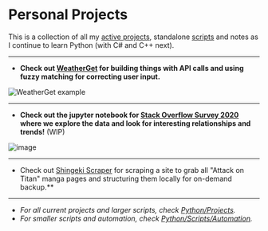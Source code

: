 # Personal Projects
This is a collection of all my [active projects](https://github.com/yayorbitgum/Personal/tree/master/Python/Projects), standalone [scripts](https://github.com/yayorbitgum/Personal/tree/master/Python/Scripts/Automation) and notes as I continue to learn Python (with C# and C++ next).

-- --  
- **Check out [WeatherGet](https://github.com/yayorbitgum/Personal/tree/master/Python/Projects/WeatherGet) for building things with API calls and using fuzzy matching for correcting user input.**  
  
![WeatherGet example](https://i.imgur.com/TXtpYcF.gif)   
  
-- --  
- **Check out the jupyter notebook for [Stack Overflow Survey 2020](https://github.com/yayorbitgum/Personal/tree/master/Python/Projects/SO2020Survey) where we explore the data and look for interesting relationships and trends!** (WIP)  
  
![image](https://i.imgur.com/evYXaf7.png)  
-- --  
  
- Check out [Shingeki Scraper](https://github.com/yayorbitgum/Personal/blob/master/Python/Projects/ShingekiScraper/shingeki.py) for scraping a site to grab all "Attack on Titan" manga pages and structuring them locally for on-demand backup.**  
-- --  
- *For all current projects and larger scripts, check [Python/Projects](https://github.com/yayorbitgum/Personal/tree/master/Python/Projects).*  
- *For smaller scripts and automation, check [Python/Scripts/Automation](https://github.com/yayorbitgum/Personal/tree/master/Python/Scripts/Automation).*  
